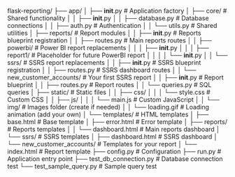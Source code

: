 flask-reporting/
├── app/
│   ├── __init__.py              # Application factory
│   ├── core/                    # Shared functionality
│   │   ├── __init__.py
│   │   ├── database.py          # Database connections
│   │   ├── auth.py              # Authentication
│   │   └── utils.py             # Shared utilities
│   ├── reports/                 # Report modules
│   │   ├── __init__.py          # Reports blueprint registration
│   │   ├── routes.py            # Main reports routes
│   │   ├── powerbi/             # Power BI report replacements
│   │   │   ├── __init__.py
│   │   │   ├── report1/         # Placeholder for future PowerBI report
│   │   │   │   └── __init__.py
│   │   └── ssrs/                # SSRS report replacements
│   │       ├── __init__.py      # SSRS blueprint registration
│   │       ├── routes.py        # SSRS dashboard routes
│   │       └── new_customer_accounts/  # Your first SSRS report
│   │           ├── __init__.py  # Report blueprint
│   │           ├── routes.py    # Report routes
│   │           └── queries.py   # SQL queries
│   ├── static/                  # Static files
│   │   ├── css/
│   │   │   └── style.css        # Custom CSS
│   │   ├── js/
│   │   │   └── main.js          # Custom JavaScript
│   │   └── img/                 # Images folder (create if needed)
│   │       └── loading.gif      # Loading animation (add your own)
│   └── templates/               # HTML templates
│       ├── base.html            # Base template
│       ├── error.html           # Error template
│       ├── reports/             # Reports templates
│       │   └── dashboard.html   # Main reports dashboard
│       └── ssrs/                # SSRS templates
│           ├── dashboard.html   # SSRS dashboard
│           └── new_customer_accounts/  # Templates for your report
│               └── index.html   # Report template
├── config.py                    # Configuration
├── run.py                       # Application entry point
├── test_db_connection.py        # Database connection test
└── test_sample_query.py         # Sample query test
